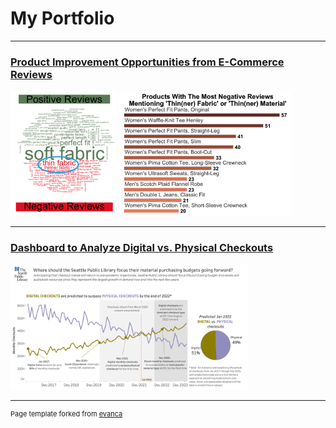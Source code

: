 # My Portfolio

---

### [Product Improvement Opportunities from E-Commerce Reviews](https://github.com/RyanBGoebel/LLBeanReviews)

<img src="images/PosVsNeg.png" 
     height="200"/>
<img src="images/ThinFabric_bargraph.png" 
     height="200"/>

---

### [Dashboard to Analyze Digital vs. Physical Checkouts](https://github.com/RyanBGoebel/SPLdashboards)

<img src="images/SPLtableau.png" 
     height="200"/>



---
<p style="font-size:11px">Page template forked from <a href="https://github.com/evanca/quick-portfolio">evanca</a></p>
<!-- Remove above link if you don't want to attibute -->
